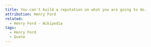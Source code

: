 ```yaml
---
title: You can't build a reputation on what you are going to do.
attribution: Henry Ford
related:
  - Henry Ford - Wikipedia
tags:
  - Henry Ford
  - Quote
---
```

